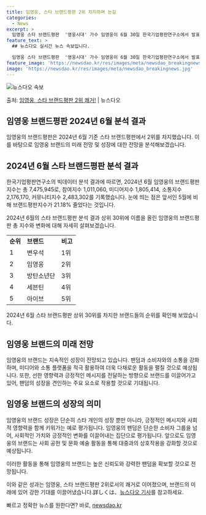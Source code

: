 ```yaml
---
title: 임영웅, 스타 브랜드평판 2위 차지하며 눈길
categories:
  - News
excerpt: >
  임영웅 스타 브랜드평판  '영웅시대' 가수 임영웅이 6월 30일 한국기업평판연구소에서 발표한 스타 브랜드평판…
feature_text: >
  ## 뉴스다오 실시간 뉴스 속보입니다.

  임영웅 스타 브랜드평판  '영웅시대' 가수 임영웅이 6월 30일 한국기업평판연구소에서 발표한 스타 브랜드평판…
feature_image: 'https://newsdao.kr/res/images/meta/newsdao_breakingnews.jpg'
image: 'https://newsdao.kr/res/images/meta/newsdao_breakingnews.jpg'
---
```


![뉴스다오 속보](https://newsdao.kr/res/images/meta/newsdao_breakingnews.jpg)

<p>출처: <a href="https://newsdao.kr/4619" rel="dofollow">임영웅, 스타 브랜드평판 2위 쾌거!</a> | 뉴스다오</p>

<h2 data-ke-size="size26">임영웅 브랜드평판 2024년 6월 분석 결과</h2>

임영웅의 브랜드평판은 2024년 6월 기준 스타 브랜드평판에서 2위를 차지했습니다. 이를 바탕으로 임영웅 브랜드의 미래 전망 및 성장에 대한 전망을 분석해보겠습니다.

<h2 data-ke-size="size24">2024년 6월 스타 브랜드평판 분석 결과</h2>
한국기업평판연구소의 빅데이터 분석 결과에 따르면, 2024년 6월 임영웅의 브랜드평판지수는 총 7,475,945로, 참여지수 1,011,060, 미디어지수 1,805,414, 소통지수 2,176,170, 커뮤니티지수 2,483,302를 기록했습니다. 눈에 띄는 점은 앞서인 5월에 비해 브랜드평판지수가 21.18% 줄었다는 것입니다.

2024년 6월의 스타 브랜드평판 분석 결과 상위 30위에 이름을 올린 임영웅의 브랜드평판 총 지수와 변화에 대해 자세히 살펴보겠습니다.

<table>
  <tr>
    <td><b>순위</b></td>
    <td><b>브랜드</b></td>
    <td><b>비고</b></td>
  </tr>
  <tr>
    <td>1</td>
    <td>변우석</td>
    <td>1위</td>
  </tr>
  <tr>
    <td>2</td>
    <td>임영웅</td>
    <td>2위</td>
  </tr>
  <tr>
    <td>3</td>
    <td>방탄소년단</td>
    <td>3위</td>
  </tr>
  <tr>
    <td>4</td>
    <td>세븐틴</td>
    <td>4위</td>
  </tr>
  <tr>
    <td>5</td>
    <td>아이브</td>
    <td>5위</td>
  </tr>
</table>

2024년 6월 스타 브랜드평판 상위 30위를 차지한 브랜드들의 순위를 확인해 보았습니다.

<h2 data-ke-size="size24">임영웅 브랜드의 미래 전망</h2>
임영웅의 브랜드는 지속적인 성장이 전망되고 있습니다. 팬덤과 소비자와의 소통을 강화하며, 미디어와 소통 플랫폼을 적극 활용하여 더욱 다채로운 활동을 펼칠 것으로 예상됩니다. 또한, 선한 영향력과 긍정적인 메시지를 전달하는 방향으로 브랜드를 이끌어가고 있어, 팬덤의 성장을 견인하는 주요 요소로 작용할 것으로 기대됩니다.

<h2 data-ke-size="size24">임영웅 브랜드의 성장의 의미</h2>
임영웅의 브랜드 성장은 단순히 스타 개인의 성장 뿐만 아니라, 긍정적인 메시지와 사회적 영향력을 함께 키워가는 예로 평가됩니다. 임영웅의 팬덤은 단순한 소비자 그룹을 넘어, 사회적인 가치와 긍정적인 변화를 이끌어내는 집단으로 평가됩니다. 앞으로도 임영웅의 브랜드는 사회 공헌 및 문화 예술 활동을 통해 대중과의 상호작용을 강화할 것으로 예상됩니다.

이러한 활동을 통해 임영웅의 브랜드는 높은 신뢰도와 강력한 팬덤을 확보할 것으로 전망됩니다.

이와 같은 성과는 임영웅, 스타 브랜드평판 2위로서의 쾌거로 이어졌으며, 브랜드의 미래에 있어 강한 기대를 이끌어냈습니다.詳しくは、[뉴스다오 기사](https://newsdao.kr/4619)를 참고하세요. 

빠르고 정확한 뉴스를 원한다면? 바로, <a href="https://newsdao.kr" rel="dofollow">newsdao.kr</a>



